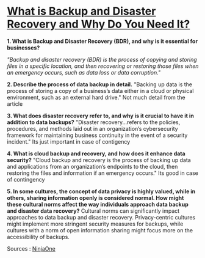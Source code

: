 
# [What is Backup and Disaster Recovery and Why Do You Need It?](https://www.ninjaone.com/blog/what-is-backup-and-disaster-recovery-and-why-do-you-need-it/)

**1. What is Backup and Disaster Recovery (BDR), and why is it essential for businesses?**

 *"Backup and disaster recovery (BDR) is the process of copying and storing files in a specific location, and then recovering or restoring those files when an emergency occurs, such as data loss or data corruption."*  

**2. Describe the process of data backup in detail.**
"Backing up data is the process of storing a copy of a business’s data either in a cloud or physical environment, such as an external hard drive." Not much detail from the article

**3. What does disaster recovery refer to, and why is it crucial to have it in addition to data backups?**
 "Disaster recovery...refers to the policies, procedures, and methods laid out in an organization’s cybersecurity framework for maintaining business continuity in the event of a security incident." Its just important in case of contigency 

**4. What is cloud backup and recovery, and how does it enhance data security?**
 "Cloud backup and recovery is the process of backing up data and applications from an organization’s endpoints to the cloud, then restoring the files and information if an emergency occurs." Its good in case of contingency 

**5. In some cultures, the concept of data privacy is highly valued, while in others, sharing information openly is considered normal. How might these cultural norms affect the way individuals approach data backup and disaster data recovery?**
Cultural norms can significantly impact approaches to data backup and disaster recovery. Privacy-centric cultures might implement more stringent security measures for backups, while cultures with a norm of open information sharing might focus more on the accessibility of backups.

Sources : [NinjaOne](https://www.ninjaone.com/blog/what-is-backup-and-disaster-recovery-and-why-do-you-need-it/)